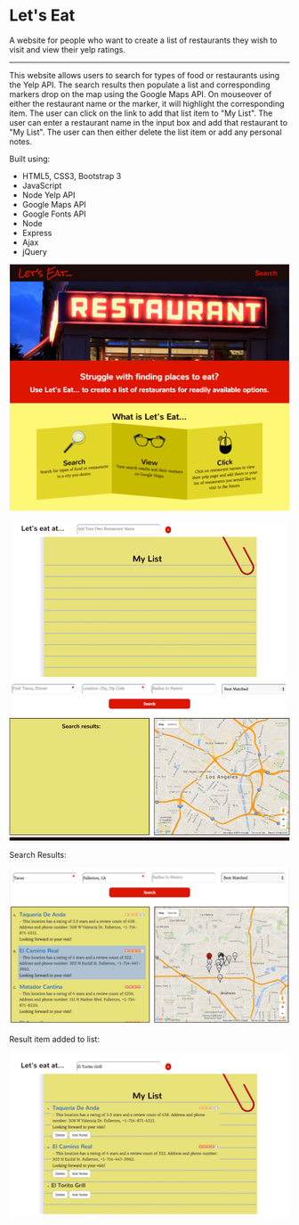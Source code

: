 <h1>Let's Eat</h1>

A website for people who want to create a list of restaurants they wish to visit and view their yelp ratings.

<hr>

This website allows users to search for types of food or restaurants using the Yelp API. The search results then populate a list and corresponding markers drop on the map using the Google Maps API. On mouseover of either the restaurant name or the marker, it will highlight the corresponding item. The user can click on the link to add that list item to "My List". The user can enter a restaurant name in the input box and add that restaurant to "My List". The user can then either delete the list item or add any personal notes. 

Built using:
  - HTML5, CSS3, Bootstrap 3 
  - JavaScript
  - Node Yelp API
  - Google Maps API
  - Google Fonts API 
  - Node 
  - Express
  - Ajax
  - jQuery

![home](https://github.com/Nataliamodiano/restaurants/blob/master/images/final-screenshots/home.png?raw=true)

![home-two](https://github.com/Nataliamodiano/restaurants/blob/master/images/final-screenshots/home-two.png?raw=true)

Search Results:

![search](https://github.com/Nataliamodiano/restaurants/blob/master/images/final-screenshots/highlight.png?raw=true)

Result item added to list:

![list](https://github.com/Nataliamodiano/restaurants/blob/master/images/final-screenshots/manually-add-item.png?raw=true)